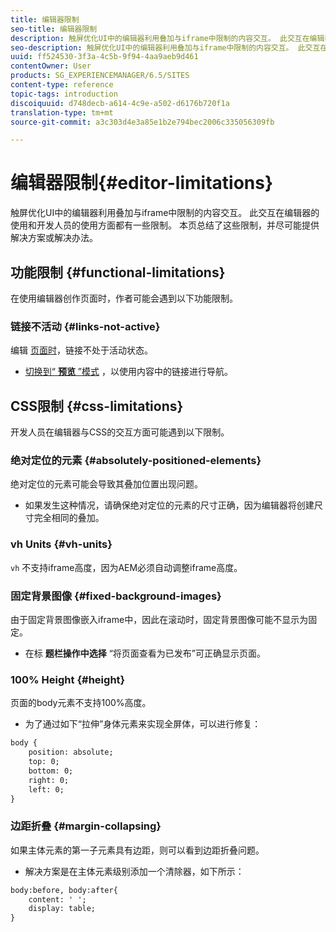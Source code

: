 ```yaml
---
title: 编辑器限制
seo-title: 编辑器限制
description: 触屏优化UI中的编辑器利用叠加与iframe中限制的内容交互。 此交互在编辑器的使用和开发人员的使用方面都有一些限制。
seo-description: 触屏优化UI中的编辑器利用叠加与iframe中限制的内容交互。 此交互在编辑器的使用和开发人员的使用方面都有一些限制。
uuid: ff524530-3f3a-4c5b-9f94-4aa9aeb9d461
contentOwner: User
products: SG_EXPERIENCEMANAGER/6.5/SITES
content-type: reference
topic-tags: introduction
discoiquuid: d748decb-a614-4c9e-a502-d6176b720f1a
translation-type: tm+mt
source-git-commit: a3c303d4e3a85e1b2e794bec2006c335056309fb

---
```



# 编辑器限制{#editor-limitations}

触屏优化UI中的编辑器利用叠加与iframe中限制的内容交互。 此交互在编辑器的使用和开发人员的使用方面都有一些限制。 本页总结了这些限制，并尽可能提供解决方案或解决办法。

## 功能限制 {#functional-limitations}

在使用编辑器创作页面时，作者可能会遇到以下功能限制。

### 链接不活动 {#links-not-active}

编辑 [页面时](/help/sites-authoring/editing-content.md)，链接不处于活动状态。

* [切换到“ **预览** ”模式](/help/sites-authoring/editing-content.md#preview-mode) ，以使用内容中的链接进行导航。

## CSS限制 {#css-limitations}

开发人员在编辑器与CSS的交互方面可能遇到以下限制。

### 绝对定位的元素 {#absolutely-positioned-elements}

绝对定位的元素可能会导致其叠加位置出现问题。

* 如果发生这种情况，请确保绝对定位的元素的尺寸正确，因为编辑器将创建尺寸完全相同的叠加。

### vh Units {#vh-units}

`vh` 不支持iframe高度，因为AEM必须自动调整iframe高度。

### 固定背景图像 {#fixed-background-images}

由于固定背景图像嵌入iframe中，因此在滚动时，固定背景图像可能不显示为固定。

* 在标 **题栏操作中选择** “将页面查看为已发布”可正确显示页面。

### 100% Height {#height}

页面的body元素不支持100%高度。

* 为了通过如下“拉伸”身体元素来实现全屏体，可以进行修复：

```xml
body {
    position: absolute;
    top: 0;
    bottom: 0;
    right: 0;
    left: 0;
}
```

### 边距折叠 {#margin-collapsing}

如果主体元素的第一子元素具有边距，则可以看到边距折叠问题。

* 解决方案是在主体元素级别添加一个清除器，如下所示：

```xml
body:before, body:after{
    content: ' ';
    display: table;
}
```

